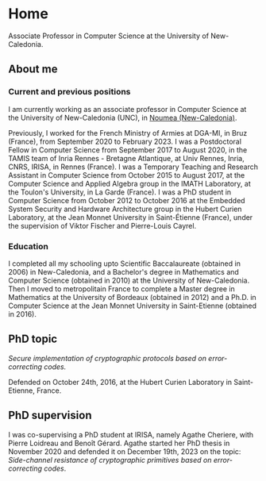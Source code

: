 # Home

Associate Professor in Computer Science at the University of New-Caledonia.

## About me

### Current and previous positions

I am currently working as an associate professor in Computer Science at the University of New-Caledonia (UNC), in [Noumea (New-Caledonia)](https://www.google.fr/maps/place/Noum%C3%A9a+98800,+Nouvelle-Cal%C3%A9donie/@-22.2643574,166.4448668,13z/data=!3m1!4b1!4m6!3m5!1s0x6c27e2693f1a32cb:0x7bf1b22af312dd00!8m2!3d-22.2716866!4d166.4398627!16zL20vMDI1ZHpi?entry=ttu). 

Previously, I worked for the French Ministry of Armies at DGA-MI, in Bruz (France), from September 2020 to February 2023. I was a Postdoctoral Fellow in Computer Science from September 2017 to August 2020, in the TAMIS team of Inria Rennes - Bretagne Atlantique, at Univ Rennes, Inria, CNRS, IRISA, in Rennes (France). I was a Temporary Teaching and Research Assistant in Computer Science from October 2015 to August 2017, at the Computer Science and Applied Algebra group in the IMATH Laboratory, at the Toulon's University, in La Garde (France). I was a PhD student in Computer Science from October 2012 to October 2016 at the Embedded System Security and Hardware Architecture group in the Hubert Curien Laboratory, at the Jean Monnet University in Saint-Étienne (France), under the supervision of Viktor Fischer and Pierre-Louis Cayrel.

### Education

I completed all my schooling upto Scientific Baccalaureate (obtained in 2006) in New-Caledonia, and a Bachelor's degree in Mathematics and Computer Science (obtained in 2010) at the University of New-Caledonia. Then I moved to metropolitain France to complete a Master degree in Mathematics at the University of Bordeaux (obtained in 2012) and a Ph.D. in Computer Science at the Jean Monnet University in Saint-Etienne (obtained in 2016). 

## PhD topic

*Secure implementation of cryptographic protocols based on error-correcting codes.*

Defended on October 24th, 2016, at the Hubert Curien Laboratory in Saint-Etienne, France. 

## PhD supervision

I was co-supervising a PhD student at IRISA, namely Agathe Cheriere, with Pierre Loidreau and Benoît Gérard. Agathe started her PhD thesis in November 2020 and defended it on December 19th, 2023 on the topic: *Side-channel resistance of cryptographic primitives based on error-correcting codes*.
